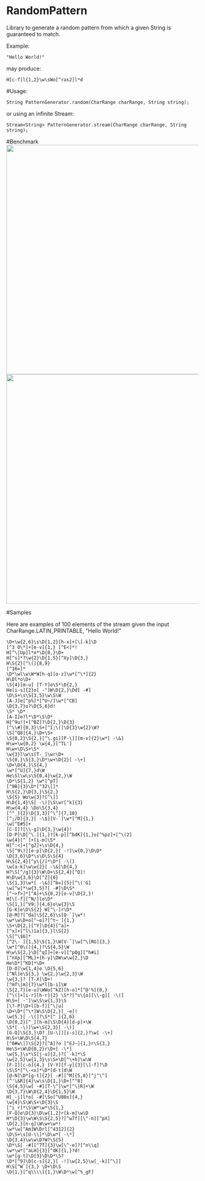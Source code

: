 RandomPattern
=============

Library to generate a random pattern from which a given String is guaranteed to match.

Example:

```"Hello World!"```

may produce:

```H[c-f]l{1,2}\w\sWo[^ras2]l*d```

#Usage:
```
String PatternGenerator.random(CharRange charRange, String string);
```
or using an infinite Stream:
```
Stream<String> PatternGenerator.stream(CharRange charRange, String string);
```

#Benchmark
<img src='https://raw.github.com/gmtuca/RandomPattern/master/images/benchmark_small.png' width='600px'> <br />
<img src='https://raw.github.com/gmtuca/RandomPattern/master/images/benchmark_large.png' width='600px'> <br />

#Samples

Here are examples of 100 elements of the stream given the input CharRange.LATIN_PRINTABLE, "Hello World!"

```
\D+\w{2,6}\s\D{1,2}[h-x]+[\[-k]\D
[^3 O\*]+[e-v]{1,} [^E<]*!
H[^\|Up]l*o*\D{0,}\D+
H[^s]*?\w{2}\D{1,5}[^Xy]\D{3,}
H\S{2}[^\(]{8,9}
[^16=]*
\D*\wl\w\W*W[h-q][o-z]\w*[^\*]{2}
H\Dl*o\D+
\S{4}[m-u] [T-Y]o\S*\D{2,}
He[i-s]{2}o[ -"]W\D{2,}\Dd[ -#]
\D\S+\s\S{3,5}\w\S\W
[A-J]e[^p%]*[^U~/]\w*[^CB]
\D{3,7}o?\D{5,6}d!
\S* \D*
[A-I]e?l*\D*\S\D*
H[^9u!]+[^BZ]?\D{2,}\D{3}
[^\\#]{0,3}\S+[^I;\(]\D{3}\w{2}\W?
\S[^Q8]{4,}\D+\S+
\S{0,2}\S{2,}[^\.gi][P-\]][m-v]{2}\w*[ -\&]
H\w+\w{0,2} \w{4,}[^TL']
H\w+\D\S+\S*
\w{3}l\w\s[T-_]\wr\D+
\S{0,}\S{3,}\D*\w+\D{2}[ -\+]
\D+\D{4,}\S{4,}
\w*[^U]{7,}d\W
He\Sl\w\s\S{0,4}\w{2,}\W
\D*\S{1,2} \w*[^pT]
[^9B]{3}\D*[^32\[]*
H\S{2,}\D{3,}\S{2,}
\S{5} Wo\w{3}?[^\]]
H\D{1,4}\S[ -\)]\S\wr[^k]{3}
H\w{4,4} \Do\S{3,4}
[^"_]{2}\D{3,3}[^\^]{7,10}
[^;/D]{3,}[ -\$][V-`]\w*[^M]{1,}
\w[^E#5]+
[C-I]?[\\-g]\D{3,}\w{4}!
[D-P]\D[^\.]{1,}?[k-p][^bdK]{1,}o[^%pz]+[^\(2]
\w{4}[^`]+[i-m]\S*
H[^:<]+[^gZ]+\s\D{4,}
\S[^9\)][e-p]\D{2,}[ -!]\w{0,}\D\D*
\D{3,6}\D*\s\D\S\S{4}
H\S{2,4}[^y\{/]*\D*[ -\(]
\w[a-k]\w\w{2}[ -\&]\D{4,}
H?\S[^/g]{3}\W\D+\S{2,4}[^D]!
H\D\w{3,6}\D[^Z]{6}
\S{1,3}\w*[ -\&][^b=]{5}[^\('G]
\w[^w]*\w{3,5}?[ -#]\D\S*
[^~>f>]*[^A]+\S{0,2}[o-v]\D{2,}!
H[\[-f][^N/]lo\D*
\S{1,}[^V9;]{4,6}o\w{3}\S
[G-K]e\D\S{2} W[^\-]r\D*
[@-M]?[^da]\S{2,6}\s[Q-`]\w*!
\w*\w\D+o[^~o]?[^t~ ]{1,}
\S+\D{2,}[^Y]\D{4}[^a]+
[^x]+[^l\)1a]{3,}l\S{2}
\S[^\$6]*
[^2\- ]{1,5}\S{1,}\W[V-`]\w[^\[RG]{3,}
\w*[^0\(]{4,}?\S{4,5}\W
H\w\S{2,}\D[^qI]+[e-v][^pQg][^h#i]
[^nXp][^ML]+[h-y]\DW\w\w{2,}\D
He\D*[^KD]*\D+
[D-O]\w{1,4}o \D{5,6}
[^Nl]e\S{3,} \w{2,}\w{2,3}\W
\w{3,}? [T-X]\D+!
[^mf\|m]{7}\w*l[b-i]\W
\S{2,7}[e-u]\WWo[^kZ][h-o]*[^@'%]{0,}
[^\(]+[i-r][h-r]{2} \S*?[^s\{o][\\-g][ -\(]
H\S+[ -']\w\S\w{1,3}\S
[\?-P]\D+l[b-f][^\|u]
\D+\D*[^\*]W\S\D{2,}[_-e]!
\w{5,}[ -\(]?\S*[^ ]{2,6}
\D{0,2}[^_][h-m]\S\D{4}[d-p]+\W
\S*[ -\)]\w+\S{2,3}[ -\)]
[G-Q]\S{3,}\D? [U-\]][i-s]{2,}?\w[ -\+]
H\S+\W\D\S{4,7}
[^0#w\|]\S{2}?[^A]?o [^EJ~]{1,}r\S{3,}
He\S+\W\D{0,2}r\D+[ -\*]
\w{5,}\s*\S[j-u]{2,}?[`-k]*\S
\w{2,5}\w{1,3}\s\S+\D[^\+h]\w\W
[F-I][c-o]{4,} [V-Y][f-y]{3}[\]-f]?\D
\S\S*[^\-<x]*\D*[d-t]d\W
[@-N]\D*[g-t]{2}[ -#][^M]{5,8}[^j"\^]
[^'\&R]{4}\w\s\D{1,}\D+[^"8]
\S{4,5}\w[ -#][T-\^]\w*[^\|R]+\W
\D{3,7}\W\D{2,4}\D{1,5}\W
H[_-j]l*o[ -#]\So[^U80x]{4,}
\w{4}\S\W\S+\D{3}\S
[^i_r]*\S\W*\w*\S{1,}
[F-Q]e\D{3}\D\w{1,2}r[k-m]\w\D
H*\D{3}\w\W\S\S{2,5}?[^w7f][\^-n][^pX]
\D{2,}[n-q]\W\w+\w*!
\w*\w[^Am]W\Drl[^4312]{2}
\D\S+\s[U-\\]*\D\w*[ -\*]
\D{3,4}\w\w\D?W?\S{5}
\D*\S[ -#][^7T]{3}\w[\^-e]?[^n\\q]
\w*\w*[^aLH]{3}[^dK]{1,}?d!
\w*[g-t]\D{3}\D\D*\S?
\D*[^9]\D[c-s]{2,}[ -!]\w{2,5}\w[_-k][^\]]
H\S[^W`]{3,} \D+\D\S
\D{1,}[^q\\\\]{1,}\W\D*\w[^%_gF]
```
